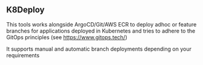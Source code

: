 ## K8Deploy

This tools works alongside ArgoCD/Git/AWS ECR to deploy adhoc or feature branches for applications deployed
in Kubernetes and tries to adhere to the GitOps principles (see https://www.gitops.tech/)

It supports manual and automatic branch deployments depending on your requirements

